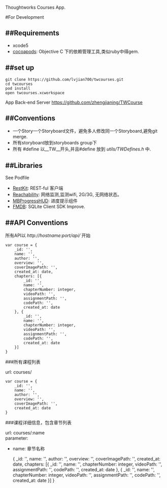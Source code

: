 Thoughtworks Courses App.	

#For Development

##Requirements
---

* xcode5 
* [cocoapods](http://beta.cocoapods.org/?q=MBpro): Objective C 下的依赖管理工具,类似ruby中得gem. 

##set up
---

	git clone https://github.com/lvjian700/twcourses.git
	cd twcourses
	pod install
	open twcourses.xcworkspace

App Back-end Server	
<https://github.com/zhengjianing/TWCourse>

##Conventions
---

* 一个Story一个Storyboard文件，避免多人修改同一个Storyboard,避免git merge. 
* 所有storyboard放到storyboards group下
* 所有 #define 以__TW__开头,并且#define 放到 _utils/TWDefines.h_ 中.

##Libraries
---

See Podfile

* [RestKit](https://github.com/RestKit/RestKit): REST-ful 客户端
* [Reachability](https://github.com/tonymillion/Reachability): 网络监测,监测wifi, 2G/3G, 无网络状态。 
* [MBProgressHUD](https://github.com/jdg/MBProgressHUD): 进度提示组件
* [FMDB](https://github.com/ccgus/fmdb): SQLite Client SDK Improve.

##API Conventions
---

所有API以 _http://hostname:port/api/_ 开始

	var course = {
		_id: '',
		name: '',
		author: '',
		overview: '',
		coverImagePath: '',
		created_at: date,
		chapters: [{
			_id: '',
			name: '',
			chapterNumber: integer,
			videoPath: '',
			assignmentPath: '',
			codePath: '',
			created_at: date
		}, {
			_id: '',
			name: '',
			chapterNumber: integer,
			videoPath: '',
			assignmentPath: '',
			codePath: '',
			created_at: date
		}]
	}
	

###所有课程列表

url: courses/	

	var course = {
		_id: '',
		name: '',
		author: '',
		overview: '',
		coverImagePath: '',
		created_at: date
	}

###课程详细信息，包含章节列表

url: courses/:name  
parameter:	

* name: 章节名称	

	{
		_id: '',
		name: '',
		author: '',
		overview: '',
		coverImagePath: '',
		created_at: date,
		chapters: [{
			_id: '',
			name: '',
			chapterNumber: integer,
			videoPath: '',
			assignmentPath: '',
			codePath: '',
			created_at: date
		}, {
			_id: '',
			name: '',
			chapterNumber: integer,
			videoPath: '',
			assignmentPath: '',
			codePath: '',
			created_at: date
		}]
	}	

	



